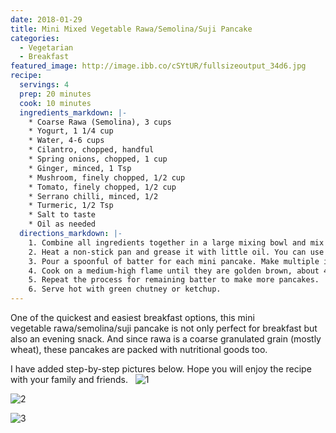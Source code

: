 ```yaml
---
date: 2018-01-29
title: Mini Mixed Vegetable Rawa/Semolina/Suji Pancake
categories:
  - Vegetarian
  - Breakfast
featured_image: http://image.ibb.co/cSYtUR/fullsizeoutput_34d6.jpg
recipe:
  servings: 4
  prep: 20 minutes
  cook: 10 minutes
  ingredients_markdown: |-
    * Coarse Rawa (Semolina), 3 cups
    * Yogurt, 1 1/4 cup
    * Water, 4-6 cups
    * Cilantro, chopped, handful
    * Spring onions, chopped, 1 cup
    * Ginger, minced, 1 Tsp
    * Mushroom, finely chopped, 1/2 cup
    * Tomato, finely chopped, 1/2 cup
    * Serrano chilli, minced, 1/2
    * Turmeric, 1/2 Tsp
    * Salt to taste
    * Oil as needed
  directions_markdown: |-
    1. Combine all ingredients together in a large mixing bowl and mix well. Set batter aside for 15 minutes.
    2. Heat a non-stick pan and grease it with little oil. You can use mini pancake pan too.
    3. Pour a spoonful of batter for each mini pancake. Make multiple if you are using a big pan.
    4. Cook on a medium-high flame until they are golden brown, about 4-5 minutes. Flip and add little more oil along the edges of the pan and cook until golden brown.
    5. Repeat the process for remaining batter to make more pancakes.
    6. Serve hot with green chutney or ketchup.
---
```

One of the quickest and easiest breakfast options, this mini vegetable rawa/semolina/suji pancake is not only perfect for breakfast but also an evening snack. And since rawa is a coarse granulated grain (mostly wheat), these pancakes are packed with nutritional goods too.

I have added step-by-step pictures below. Hope you will enjoy the recipe with your family and friends.
 
![1](http://image.ibb.co/czLMim/fullsizeoutput_34e3.jpg)

![2](http://image.ibb.co/hrea9R/fullsizeoutput_34df.jpg)

![3](http://image.ibb.co/mVu8UR/fullsizeoutput_34dd.jpg)
